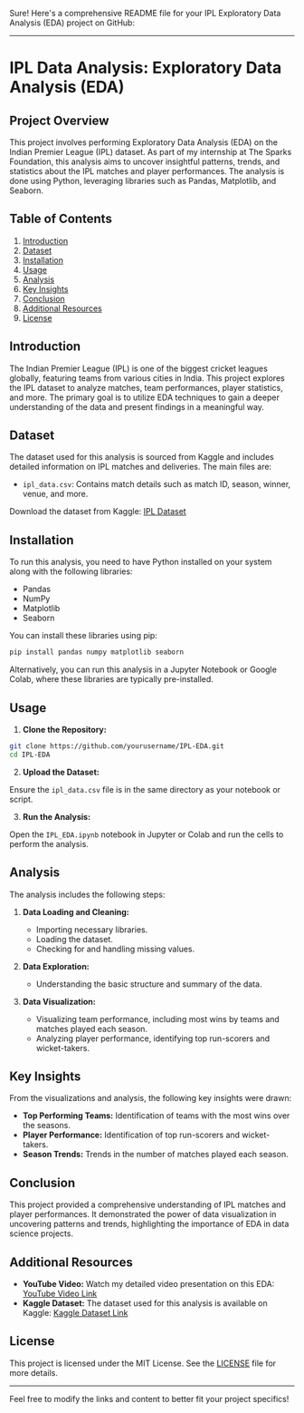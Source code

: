 Sure! Here's a comprehensive README file for your IPL Exploratory Data Analysis (EDA) project on GitHub:

---

# IPL Data Analysis: Exploratory Data Analysis (EDA)

## Project Overview

This project involves performing Exploratory Data Analysis (EDA) on the Indian Premier League (IPL) dataset. As part of my internship at The Sparks Foundation, this analysis aims to uncover insightful patterns, trends, and statistics about the IPL matches and player performances. The analysis is done using Python, leveraging libraries such as Pandas, Matplotlib, and Seaborn.

## Table of Contents
1. [Introduction](#introduction)
2. [Dataset](#dataset)
3. [Installation](#installation)
4. [Usage](#usage)
5. [Analysis](#analysis)
6. [Key Insights](#key-insights)
7. [Conclusion](#conclusion)
8. [Additional Resources](#additional-resources)
9. [License](#license)

## Introduction

The Indian Premier League (IPL) is one of the biggest cricket leagues globally, featuring teams from various cities in India. This project explores the IPL dataset to analyze matches, team performances, player statistics, and more. The primary goal is to utilize EDA techniques to gain a deeper understanding of the data and present findings in a meaningful way.

## Dataset

The dataset used for this analysis is sourced from Kaggle and includes detailed information on IPL matches and deliveries. The main files are:

- `ipl_data.csv`: Contains match details such as match ID, season, winner, venue, and more.

Download the dataset from Kaggle: [IPL Dataset](https://www.kaggle.com/datasets/khushichoudhary1020/ipl-dataset)

## Installation

To run this analysis, you need to have Python installed on your system along with the following libraries:
- Pandas
- NumPy
- Matplotlib
- Seaborn

You can install these libraries using pip:

```bash
pip install pandas numpy matplotlib seaborn
```

Alternatively, you can run this analysis in a Jupyter Notebook or Google Colab, where these libraries are typically pre-installed.

## Usage

1. **Clone the Repository:**

```bash
git clone https://github.com/yourusername/IPL-EDA.git
cd IPL-EDA
```

2. **Upload the Dataset:**

Ensure the `ipl_data.csv` file is in the same directory as your notebook or script.

3. **Run the Analysis:**

Open the `IPL_EDA.ipynb` notebook in Jupyter or Colab and run the cells to perform the analysis.

## Analysis

The analysis includes the following steps:

1. **Data Loading and Cleaning:**
   - Importing necessary libraries.
   - Loading the dataset.
   - Checking for and handling missing values.

2. **Data Exploration:**
   - Understanding the basic structure and summary of the data.

3. **Data Visualization:**
   - Visualizing team performance, including most wins by teams and matches played each season.
   - Analyzing player performance, identifying top run-scorers and wicket-takers.

## Key Insights

From the visualizations and analysis, the following key insights were drawn:

- **Top Performing Teams:** Identification of teams with the most wins over the seasons.
- **Player Performance:** Identification of top run-scorers and wicket-takers.
- **Season Trends:** Trends in the number of matches played each season.

## Conclusion

This project provided a comprehensive understanding of IPL matches and player performances. It demonstrated the power of data visualization in uncovering patterns and trends, highlighting the importance of EDA in data science projects.

## Additional Resources

- **YouTube Video:** Watch my detailed video presentation on this EDA:
  [YouTube Video Link](https://www.youtube.com/yourvideolink)
- **Kaggle Dataset:** The dataset used for this analysis is available on Kaggle:
  [Kaggle Dataset Link](https://www.kaggle.com/datasets/khushichoudhary1020/ipl-dataset)

## License

This project is licensed under the MIT License. See the [LICENSE](LICENSE) file for more details.

---

Feel free to modify the links and content to better fit your project specifics!

